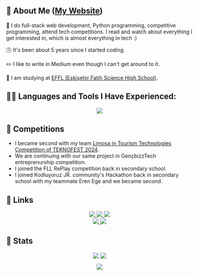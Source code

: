 
## 🚀 About Me ([My Website](https://alper-bayraktar.vercel.app/))
 
🧠 I do full-stack web development, Python programming, competitive programming, attend tech competitions. I read and watch about everything I get interested in, which is almost everything in tech :)

🕔 It's been about 5 years since I started coding.

✏️ I like to write in Medium even though I can't get around to it.

📖 I am studying at [EFFL (Eskişehir Fatih Science High School)](https://fatihfenlisesi.meb.k12.tr).

## 👩‍💻 Languages and Tools I Have Experienced:

<p align="center">
  <a href="https://skillicons.dev">
    <img src="https://skillicons.dev/icons?i=c,cpp,html,css,js,django,express,git,github,nextjs,postgres,prisma,py,react,sqlite,supabase,ts,vscode&perline=9" />
  </a>
</p>

## 🥇 Competitions

-   I became second with my team [Limosa in Tourism Technologies Competition of TEKNOFEST 2024](https://www.linkedin.com/posts/alper-bayraktar-1377a0280_teknofest2024-innovation-teamspirit-activity-7249425326898892800-iwY6?utm_source=share&utm_medium=member_desktop&rcm=ACoAAER1vrsBvZcz0Y2L1qQS-oZIrZDQr0_Dq9I).
-   We are continuing with our same project in GençbizzTech entreprenurship competition.
-   I joined the FLL RePlay competition back in secondary school.
-   I joined Kodluyoruz JR. community's Hackathon back in secondary school with my teammate Eren Ege and we became second.

## 🔗 Links

<div align="center">

<a href="https://alper-bayraktar.vercel.app/" />
<img src="https://img.shields.io/badge/my_website-000000?style=for-the-badge&logo=About.me&logoColor=white"/>
</a>

<a href="https://www.instagram.com/alpr10s">
<img src="https://img.shields.io/badge/instagram-purple?style=for-the-badge&logo=instagram&logoColor=white" />
</a>

<a href="https://www.linkedin.com/in/alper-bayraktar-1377a0280/">
<img src="https://img.shields.io/badge/LinkedIn-0077B5?style=for-the-badge&logo=linkedin&logoColor=white" />
</a>

<br/>

<a href="https://discord.com/users/1000031493650915389">
<img src="https://img.shields.io/badge/DISCORD-0A66C2?style=for-the-badge&logo=discord&logoColor=white" />
</a>

<a href="https://www.instagram.com/p/CSMs3OhjvKb">
<img src="https://img.shields.io/badge/Kodluyoruz_JR_Competition-purple?style=for-the-badge&logo=instagram&logoColor=white" />
</a>

</div>

## 📜 Stats

<div align="center">
<img align="center" src="https://github-readme-stats.vercel.app/api?username=AlperBayraktar&show_icons=true\&rank_icon=github&theme=transparent" />
<img align="center" src="https://github-readme-streak-stats.herokuapp.com/?user=alperbayraktar&theme=transparent"/></p>
</div>

<div align="center">
<img src="https://github-readme-stats.vercel.app/api/top-langs/?username=AlperBayraktar&show_icons=true&theme=transparent&layout=compact" />
</div>
